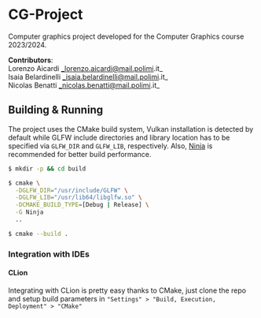 # CG-Project

Computer graphics project developed for the Computer Graphics course 2023/2024. 

**Contributors**: \
Lorenzo Aicardi _lorenzo.aicardi@mail.polimi.it_ \
Isaia Belardinelli _isaia.belardinelli@mail.polimi.it_ \
Nicolas Benatti _nicolas.benatti@mail.polimi.it_

## Building & Running

The project uses the CMake build system, Vulkan installation is detected by default while GLFW include directories and library location has to be specified via `GLFW_DIR` and `GLFW_LIB`, respectively. 
Also, [Ninja](https://ninja-build.org/) is recommended for better build performance.

```bash
$ mkdir -p && cd build

$ cmake \
  -DGLFW_DIR="/usr/include/GLFW" \
  -DGLFW_LIB="/usr/lib64/libglfw.so" \
  -DCMAKE_BUILD_TYPE=[Debug | Release] \
  -G Ninja
  ..

$ cmake --build .
```

### Integration with IDEs

#### CLion

Integrating with CLion is pretty easy thanks to CMake, just clone the repo and setup build parameters in `"Settings" > "Build, Execution, Deployment" > "CMake"`